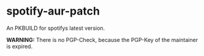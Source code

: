 # spotify-aur-patch
An PKBUILD for spotifys latest version.

**WARNING:**
There is no PGP-Check, because the PGP-Key of the maintainer is expired.
